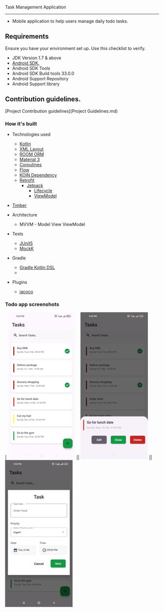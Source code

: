 Task Management Application


----------------------------------

- Mobile application to help users manage daily todo tasks.

## Requirements

Ensure you have your environment set up. Use this checklist to verify.

* JDK Version 1.7 & above
* [Android SDK.](http://developer.android.com/sdk/index.html)
* Android SDK Tools
* Android SDK Build tools 33.0.0
* Android Support Repository
* Android Support library

Contribution guidelines.
--------------------------------

[Project Contribution guidelines](Project Guidelines.md)

### How it's built

* Technologies used
    * [Kotlin](https://kotlinlang.org/)
    * [XML Layout](https://developer.android.com/develop/ui/views/layout/declaring-layout)
    * [ROOM ORM](https://developer.android.com/training/data-storage/room)
    * [Material 3](https://developer.android.com/jetpack/compose/designsystems/material3)
    * [Coroutines](https://kotlinlang.org/docs/reference/coroutines-overview.html)
    * [Flow](https://kotlinlang.org/docs/reference/coroutines/flow.html)
    * [KOIN Dependency](https://insert-koin.io/)
    * [Retrofit](https://square.github.io/retrofit/)
        * [Jetpack](https://developer.android.com/jetpack)
            * [Lifecycle](https://developer.android.com/topic/libraries/architecture/lifecycle)
            * [ViewModel](https://developer.android.com/topic/libraries/architecture/viewmodel)
* [Timber](https://github.com/JakeWharton/timber)

* Architecture
    * MVVM - Model View ViewModel

* Tests
    * [JUnit5](https://junit.org/junit5/)
    * [MockK](https://github.com/mockk/mockk)

* Gradle
    * [Gradle Kotlin DSL](https://docs.gradle.org/current/userguide/kotlin_dsl.html)
    *
* Plugins
  * [jacoco](https://github.com/jacoco/jacoco)

### Todo app screenshots

| <img src="list.jpg" height="480">
||  <img src="details.jpg" height="480"> ||
<img src="create_task.jpg" height="480">